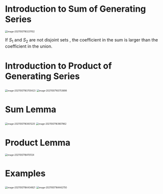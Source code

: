 # Introduction to Sum of Generating Series

<img src="D:\dev\AllNote\.mdnote\assets\image-20211007163231102.png" alt="image-20211007163231102" style="zoom:50%;" />

If $S_1$ and $S_2$ are not disjoint sets , the coefficient in the sum is larger than the coefficient in the union.

# Introduction to Product of Generating Series

<img src="D:\dev\AllNote\.mdnote\assets\image-20211007163700423.png" alt="image-20211007163700423" style="zoom:50%;" />

<img src="D:\dev\AllNote\.mdnote\assets\image-20211007163753698.png" alt="image-20211007163753698" style="zoom:50%;" />

# Sum Lemma

<img src="D:\dev\AllNote\.mdnote\assets\image-20211007163831225.png" alt="image-20211007163831225" style="zoom:50%;" />

<img src="D:\dev\AllNote\.mdnote\assets\image-20211007163907862.png" alt="image-20211007163907862" style="zoom:50%;" />

# Product Lemma

<img src="D:\dev\AllNote\.mdnote\assets\image-20211007164110124.png" alt="image-20211007164110124" style="zoom:50%;" />

# Examples

<img src="D:\dev\AllNote\.mdnote\assets\image-20211007164434821.png" alt="image-20211007164434821" style="zoom:50%;" />

<img src="D:\dev\AllNote\.mdnote\assets\image-20211007164442750.png" alt="image-20211007164442750" style="zoom:50%;" />

